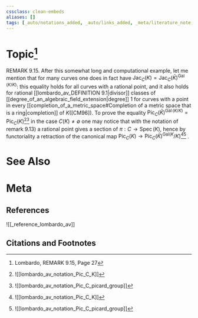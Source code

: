 ```yaml
---
cssclass: clean-embeds
aliases: []
tags: [_auto/notations_added, _auto/links_added, _meta/literature_note, _reference/lombardo_av, _meta/TODO/change_title, _meta/remark]
---
```

# Topic[^1]
REMARK 9.15. After this somewhat long and computational example, let me mention that for many curves one does in fact have $\operatorname{Jac}_{C}(K)=\operatorname{Jac}_{C}(\bar{K})^{\operatorname{Gal}(K / K)}:$ this equality holds for all curves with a rational point, and it also holds for rational [[lombardo_av_DEFINITION 9.1|divisor]] classes of [[degree_of_an_algebraic_field_extension|degree]] 1 for curves with a point in every [[completion_of_a_metric_space#Completion of a metric space that is a ring|completion]] of $K([\mathrm{CM} 96]) .$ To prove the equality $\operatorname{Pic}_{C}(\bar{K})^{\operatorname{Gal}(K / K)}=\operatorname{Pic}_{C}(K)$[^2][^3]               in the case $C(K) \neq \emptyset$ one may notice that with the notation of remark 9.13) a rational point gives a section of $\pi: C \rightarrow \operatorname{Spec}(K)$, hence by functoriality a retraction of the canonical map $\left.\operatorname{Pic}_{C}(K) \rightarrow \operatorname{Pic}_{C}(\bar{K})^{\mathrm{Gal}(K} / K\right)$[^2][^3]              .


# See Also

# Meta
## References
![[_reference_lombardo_av]]

## Citations and Footnotes
[^1]: Lombardo, REMARK 9.15, Page 27
[^2]: ![[lombardo_av_notation_Pic_C_K]]
[^3]: ![[lombardo_av_notation_Pic_C_picard_group]]